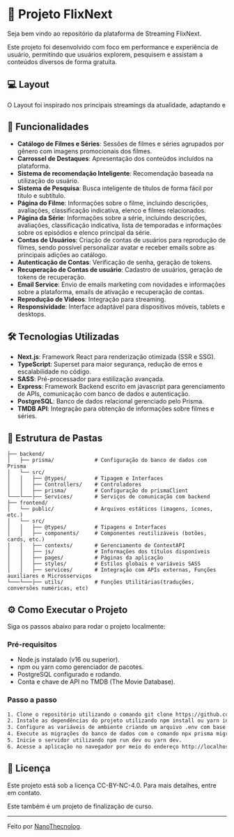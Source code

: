 # 🎥 Projeto FlixNext

Seja bem vindo ao repositório da plataforma de Streaming FlixNext.

Este projeto foi desenvolvido com foco em performance e experiência de usuário, permitindo que usuários explorem, pesquisem e assistam a conteúdos diversos de forma gratuita.

## 💻 Layout

O Layout foi inspirado nos principais streamings da atualidade, adaptando e 
## 🚀 Funcionalidades

- **Catálogo de Filmes e Séries**: Sessões de filmes e séries agrupados por gênero com imagens promocionais dos filmes.
- **Carrossel de Destaques**: Apresentação dos conteúdos incluídos na plataforma.
- **Sistema de recomendação Inteligente**: Recomendação baseada na utilização do usuário.
- **Sistema de Pesquisa**: Busca inteligente de títulos de forma fácil por título e subtítulo.
- **Página do Filme**: Informações sobre o filme, incluindo descrições, avaliações, classificação indicativa, elenco e filmes relacionados.
- **Página da Série**: Informações sobre a série, incluindo descrições, avaliações, classificação indicativa, lista de temporadas e informações sobre os episódios e elenco principal da série.
- **Contas de Usuários**: Criação de contas de usuários para reprodução de filmes, sendo possível personalizar avatar e receber emails sobre as principais adições ao catálogo.
- **Autenticação de Contas**: Verificação de senha, geração de tokens.
- **Recuperação de Contas de usuário**: Cadastro de usuários, geração de tokens de recuperação.
- **Email Service**: Envio de emails marketing com novidades e informações sobre a plataforma, emails de ativação e recuperação de contas.
- **Reprodução de Vídeos**: Integração para streaming.
- **Responsividade**: Interface adaptável para dispositivos móveis, tablets e desktops.

## 🛠️ Tecnologias Utilizadas

- **Next.js**: Framework React para renderização otimizada (SSR e SSG).
- **TypeScript**: Superset para maior segurança, redução de erros e escalabilidade no código.
- **SASS**: Pré-processador para estilização avançada.
- **Express**: Framework Backend escrito em javascript para gerenciamento de APIs, comunicação com banco de dados e autenticação.
- **PostgreSQL**: Banco de dados relacional gerenciado pelo Prisma.
- **TMDB API**: Integração para obtenção de informações sobre filmes e séries.

## 🎨 Estrutura de Pastas

```plaintext
├── backend/
│   ├── prisma/             # Configuração do banco de dados com Prisma
│   └── src/             
│   │   ├── @types/         # Tipagem e Interfaces
│   │   ├── Controllers/    # Controladores
│   │   ├── prisma/         # Configuração do prismaClient
└───└───├── Services/       # Serviços de comunicação com backend
├── frontend/
│   └── public/             # Arquivos estáticos (imagens, ícones, etc.)
│   └── src/
│   │   ├── @types/         # Tipagens e Interfaces
│   │   ├── components/     # Componentes reutilizáveis (botões, cards, etc.)
│   │   ├── contexts/       # Gerenciamento de ContextAPI
│   │   ├── js/             # Informações dos títulos disponíveis
│   │   ├── pages/          # Páginas da aplicação
│   │   ├── styles/         # Estilos globais e variáveis SASS
│   │   ├── services/       # Integração com APIs externas, Funções auxiliares e Microsserviços
└───└───├── utils/          # Funções Utilitárias(traduções, conversões numéricas, etc)
```

## ⚙️ Como Executar o Projeto

Siga os passos abaixo para rodar o projeto localmente:

### Pré-requisitos

- Node.js instalado (v16 ou superior).
- npm ou yarn como gerenciador de pacotes.
- PostgreSQL configurado e rodando.
- Conta e chave de API no TMDB (The Movie Database).

### Passo a passo

```bash
1. Clone o repositório utilizando o comando git clone https://github.com/NanoThecnolog/Streaming.git e entre na pasta do projeto com o comando cd Streaming.
2. Instale as dependências do projeto utilizando npm install ou yarn install.
3. Configure as variáveis de ambiente criando um arquivo .env com base no .env.example e preencha as informações necessárias, incluindo a sua chave de API do TMDB.
4. Execute as migrações do banco de dados com o comando npx prisma migrate dev.
5. Inicie o servidor utilizando npm run dev ou yarn dev.
6. Acesse a aplicação no navegador por meio do endereço http://localhost:3000.
```

## 📄 Licença

Este projeto está sob a licença CC-BY-NC-4.0. Para mais detalhes, entre em contato.

Este também é um projeto de finalização de curso.

---

Feito por [NanoThecnolog](https://github.com/NanoThecnolog).
